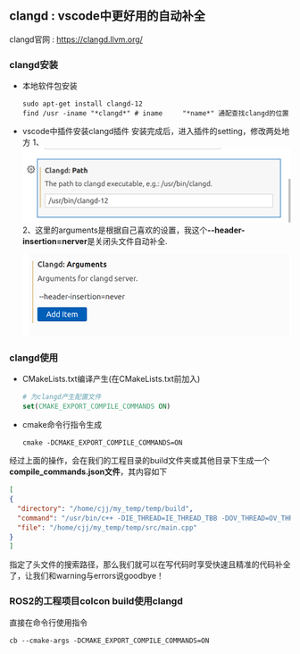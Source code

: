 ## clangd : vscode中更好用的自动补全

clangd官网 : https://clangd.llvm.org/

### clangd安装

- 本地软件包安装
    ```shell
    sudo apt-get install clangd-12
    find /usr -iname "*clangd*" # iname     "*name*" 通配查找clangd的位置
    ```

- vscode中插件安装clangd插件
    安装完成后，进入插件的setting，修改两处地方
    1、![修改路径](images/a.png)
    2、这里的arguments是根据自己喜欢的设置，我这个<strong>--header-insertion=nerver</strong>是关闭头文件自动补全.
    
    ![alt text](images/b.png)

### clangd使用

- CMakeLists.txt编译产生(在CMakeLists.txt前加入)
    ```cmake
    # 为clangd产生配置文件
    set(CMAKE_EXPORT_COMPILE_COMMANDS ON)
    ```
- cmake命令行指令生成
    ```shell
    cmake -DCMAKE_EXPORT_COMPILE_COMMANDS=ON
    ```
经过上面的操作，会在我们的工程目录的build文件夹或其他目录下生成一个**compile_commands.json文件**，其内容如下

```json
[
{
  "directory": "/home/cjj/my_temp/temp/build",
  "command": "/usr/bin/c++ -DIE_THREAD=IE_THREAD_TBB -DOV_THREAD=OV_THREAD_TBB -DTBB_PREVIEW_WAITING_FOR_WORKERS=1 -isystem /usr/include/opencv4 -isystem /opt/intel/openvino/runtime/include -isystem /opt/intel/openvino/runtime/include/ie -Wno-error=deprecated-declarations -o CMakeFiles/main.dir/src/main.cpp.o -c /home/cjj/my_temp/temp/src/main.cpp",
  "file": "/home/cjj/my_temp/temp/src/main.cpp"
}
]
```

指定了头文件的搜索路径，那么我们就可以在写代码时享受快速且精准的代码补全了，让我们和warning与errors说goodbye！

### ROS2的工程项目colcon build使用clangd

直接在命令行使用指令

```shell
cb --cmake-args -DCMAKE_EXPORT_COMPILE_COMMANDS=ON
```


